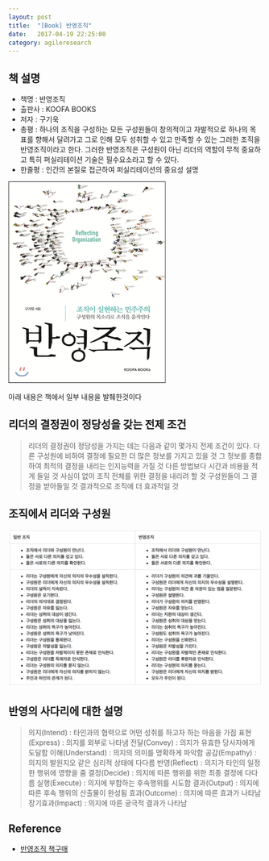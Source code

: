 ```yaml
---
layout: post
title:  "[Book] 반영조직"
date:   2017-04-19 22:25:00
category: agileresearch
---
```


## 책 설명
* 책명 : 반영조직
* 출판사 : KOOFA BOOKS
* 저자 : 구기욱
* 총평 : 하나의 조직을 구성하는 모든 구성원들이 창의적이고 자발적으로 하나의 목표를 향해서 달려가고 그로 인해 모두 성취할 수 있고 만족할 수 있는 그러한 조직을 반영조직이라고 한다. 그러한 반영조직은 구성원이 아닌 리더의 역할이 무척 중요하고 특히 퍼실리테이션 기술은 필수요소라고 할 수 있다.
* 한줄평 : 인간의 본질로 접근하여 퍼실리테이션의 중요성 설명

<img src="/images/agileresearch/reflectingOrganization.jpeg"/>

아래 내용은 책에서 일부 내용을 발췌한것이다

## 리더의 결정권이 정당성을 갖는 전제 조건
> 리더의 결정권이 정당성을 가지는 데는 다음과 같이 몇가지 전제 조건이 있다.
> 다른 구성원에 비하여 결정에 필요한 더 많은 정보를 가지고 있을 것
> 그 정보를 종합하여 최적의 결정을 내리는 인지능력을 가질 것
> 다른 방법보다 시간과 비용을 적게 들일 것
> 사심이 없이 조직 전체를 위한 결정을 내리려 할 것
> 구성원들이 그 결정을 받아들일 것
> 결과적으로 조직에 더 효과적일 것


## 조직에서 리더와 구성원
<img src="/images/agileresearch/reflectingOrgreader.png"/>


## 반영의 사다리에 대한 설명
> 의지(Intend) : 타인과의 협력으로 어떤 성취를 하고자 하는 마음을 가짐
> 표현(Express) : 의지를 외부로 나타냄
> 전달(Convey) : 의지가 유효한 당사자에게 도달함
> 이해(Understand) : 의지의 의미를 명확하게 파악함
> 공감(Empathy) : 의지의 발원지오 같은 심리적 상태에 다다름
> 반영(Reflect) : 의지가 타인의 일정한 행위에 영향을 줌
> 결정(Decide) : 의지에 따른 행위를 위한 최종 결정에 다다름
> 실행(Execute) : 의지에 부합하는 후속행위를 시도함
> 결과(Output) : 의지에 따른 후속 행위의 산출물이 완성됨
> 효과(Outcome) : 의지에 따른 효과가 나타남
> 장기효과(Impact) : 의지에 따른 궁극적 결과가 나타남




## Reference
- [반영조직 책구매](http://www.yes24.com/24/goods/30663390?scode=032&OzSrank=1)
